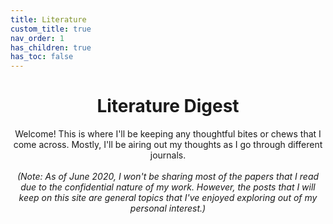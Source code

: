 ```yaml
---
title: Literature
custom_title: true
nav_order: 1
has_children: true
has_toc: false
---
```


<center>
<h1>Literature Digest</h1>
Welcome! This is where I'll be keeping any thoughtful bites or chews that I come across. Mostly, I'll be airing out my thoughts as I go through different journals.<br><br>
<em>(Note: As of June 2020, I won't be sharing most of the papers that I read due to the confidential nature of my work. However, the posts that I will keep on this site are general topics that I've enjoyed exploring out of my personal interest.)</em>
</center>